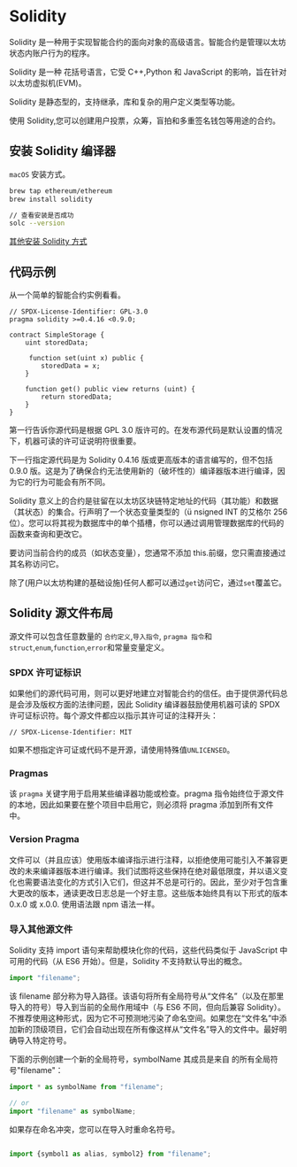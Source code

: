 # Solidity

Solidity 是一种用于实现智能合约的面向对象的高级语言。智能合约是管理以太坊状态内账户行为的程序。

Solidity 是一种 花括号语言，它受 C++,Python 和 JavaScript 的影响，旨在针对以太坊虚拟机(EVM)。

Solidity 是静态型的，支持继承，库和复杂的用户定义类型等功能。

使用 Solidity,您可以创建用户投票，众筹，盲拍和多重签名钱包等用途的合约。

## 安装 Solidity 编译器

`macOS` 安装方式。

```sh
brew tap ethereum/ethereum
brew install solidity

// 查看安装是否成功
solc --version
```

[其他安装 Solidity 方式](https://docs.soliditylang.org/en/v0.8.10/installing-solidity.html)

## 代码示例

从一个简单的智能合约实例看看。

```sol
// SPDX-License-Identifier: GPL-3.0
pragma solidity >=0.4.16 <0.9.0;

contract SimpleStorage {
    uint storedData;

     function set(uint x) public {
        storedData = x;
    }

    function get() public view returns (uint) {
        return storedData;
    }
}
```

第一行告诉你源代码是根据 GPL 3.0 版许可的。在发布源代码是默认设置的情况下，机器可读的许可证说明符很重要。

下一行指定源代码是为 Solidity 0.4.16 版或更高版本的语言编写的，但不包括 0.9.0 版。这是为了确保合约无法使用新的（破坏性的）编译器版本进行编译，因为它的行为可能会有所不同。

Solidity 意义上的合约是驻留在以太坊区块链特定地址的代码（其功能）和数据（其状态）的集合。行声明了一个状态变量类型的（ü nsigned INT 的艾格尔 256 位）。您可以将其视为数据库中的单个插槽，你可以通过调用管理数据库的代码的函数来查询和更改它。

要访问当前合约的成员（如状态变量），您通常不添加 this.前缀，您只需直接通过其名称访问它。

除了(用户以太坊构建的基础设施)任何人都可以通过`get`访问它，通过`set`覆盖它。

## Solidity 源文件布局

源文件可以包含任意数量的 `合约定义`,`导入指令`, `pragma 指令`和`struct`,`enum`,`function`,`error`和常量变量定义。

### SPDX 许可证标识

如果他们的源代码可用，则可以更好地建立对智能合约的信任。由于提供源代码总是会涉及版权方面的法律问题，因此 Solidity 编译器鼓励使用机器可读的 SPDX 许可证标识符。每个源文件都应以指示其许可证的注释开头：

```solc
// SPDX-License-Identifier: MIT
```

如果不想指定许可证或代码不是开源，请使用特殊值`UNLICENSED`。

### Pragmas

该 `pragma` 关键字用于启用某些编译器功能或检查。pragma 指令始终位于源文件的本地，因此如果要在整个项目中启用它，则必须将 pragma 添加到所有文件中。

### Version Pragma

文件可以（并且应该）使用版本编译指示进行注释，以拒绝使用可能引入不兼容更改的未来编译器版本进行编译。我们试图将这些保持在绝对最低限度，并以语义变化也需要语法变化的方式引入它们，但这并不总是可行的。因此，至少对于包含重大更改的版本，通读更改日志总是一个好主意。这些版本始终具有以下形式的版本 0.x.0 或 x.0.0. 使用语法跟 npm 语法一样。

### 导入其他源文件

Solidity 支持 import 语句来帮助模块化你的代码，这些代码类似于 JavaScript 中可用的代码（从 ES6 开始）。但是，Solidity 不支持默认导出的概念。

```js
import "filename";
```

该 filename 部分称为导入路径。该语句将所有全局符号从“文件名”（以及在那里导入的符号）导入到当前的全局作用域中（与 ES6 不同，但向后兼容 Solidity）。不推荐使用这种形式，因为它不可预测地污染了命名空间。如果您在“文件名”中添加新的顶级项目，它们会自动出现在所有像这样从“文件名”导入的文件中。最好明确导入特定符号。

下面的示例创建一个新的全局符号，symbolName 其成员是来自 的所有全局符号"filename"：

```js
import * as symbolName from "filename";

// or
import "filename" as symbolName;
```

如果存在命名冲突，您可以在导入时重命名符号。

```js

import {symbol1 as alias, symbol2} from "filename";

```
